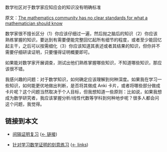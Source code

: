 数学社区对于数学家应知应会的知识没有明确标准

原文：[The mathematics community has no clear standards for what a mathematician should know](https://wiki.issarice.com/wiki/The_mathematics_community_has_no_clear_standards_for_what_a_mathematician_should_know)

数学家很不擅长区分（1）你应该仔细过一遍，然后抛之脑后的知识（2）你应该熟练掌握的知识，要达到有需要便能完整回忆起所有细节的程度，或者至少能回忆起主干，之后可以按需细化（3）你应该知道其表述或者其结果的知识，但你并不需要仔细研读证明，只要懂得证明概要即可。

如果能对数学家开展调查，测试出他们熟练掌握哪些知识，不知道哪些知识，那应该很不错。

我感兴趣的问题：对于数学知识，如何确定应该理解到何种深度。如果我在学习一些知识，如何能更优地做出判断，是否将其做成 Anki 卡片，或者将哪些部分做成卡片呢？这个问题当然取决于个人目标，但我想知道一些原则：比如说，如果我想成为数学研究者，我应该掌握分析/线性代数等学科到何种地步呢？很多人都会问这个问题，我觉得。

## 链接到本文

* [间隔证明复习](https://wiki.issarice.com/wiki/Spaced_proof_review) ‎ ([← 链接](https://wiki.issarice.com/index.php?title=Special:WhatLinksHere&target=Spaced+proof+review))

* [针对学习数学证明的刻意练习](https://wiki.issarice.com/wiki/Deliberate_practice_for_learning_proof-based_math) ‎ ([← links](https://wiki.issarice.com/index.php?title=Special:WhatLinksHere&target=Deliberate+practice+for+learning+proof-based+math))